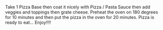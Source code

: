 Take 1 Pizza Base then coat it nicely with Pizza / Pasta Sauce then add veggies and toppings then grate cheese. Preheat the oven on 180 degrees for 10 minutes and then put the pizza in the oven for 20 minutes. Pizza is ready to eat... Enjoy!!!!